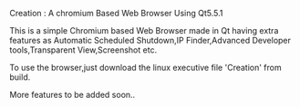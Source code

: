 Creation : A chromium Based Web Browser Using Qt5.5.1

This is a simple Chromium based Web Browser made in Qt having extra features as Automatic Scheduled Shutdown,IP Finder,Advanced Developer tools,Transparent View,Screenshot etc.

To use the browser,just download the linux executive file 'Creation' from build.

More features to be added soon..
